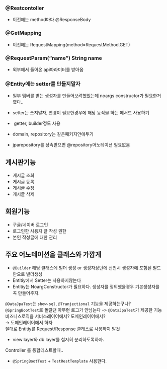 

### @Restcontoller
-   이전에는 method마다 @ResponseBody

### @GetMapping
-   이전에는 RequestMapping(method=RequestMethod.GET)

### @RequestParam(“name”) String name
-   외부에서 들어온 api파라미터를 받아옴

### @Entity에는 setter를 만들지말자
-   일부 멤버를 받는 생성자를 만들어보려했었는데 noargs constructor가 필요한거였다..
-   setter는 쓰지말자, 변경이 필요한경우에 해당 동작을 하는 메서드 사용하기
-    getter, builder정도 사용

-   domain, repository는 같은패키지안에두기
-   jparepository를 상속받으면 @repository어노테이션 필요없음


## 게시판기능  
-   게시글 조회
-   게시글 등록
-   게시글 수정
-   게시글 삭제

## 회원기능  
-   구글/네이버 로그인
-   로그인한 사용자 글 작성 권한
-   본인 작성글에 대한 관리

## 주요 어노테이션을 클래스와 가깝게  
-   `@Builder` 해당 클래스에 빌더 생성 or 생성자상단에 선언시 생성자에 포함된 필드만으로 빌더생성
-   Entitiy에서 Setter는 사용하지않는다
-   Entitiy는 NoargConstructor가 필요하다. 생성자를 정의했을경우 기본생성자를 꼭 만들어주자.

`@DataJpaTest`는 `show-sql`, `@Tranjectional` 기능을 제공하는구나?
`@SpringBootTest`로 돌릴땐 아무런 로그가 안남는다 -> `@DataJpaTest`가 제공한 기능  
비즈니스로직을 서비스레이어에서? 도메인레이어에서?  
→ 도메인레이어에서 하자  
절대로 Entitiy를 Request/Response 클래스로 사용하지 말것  

-   view layer와 db layer를 철저히 분리하도록하자.

Controller 를 통합테스트할때..  

-   `@SpringBootTest` + `TestRestTemplate` 사용한다.

